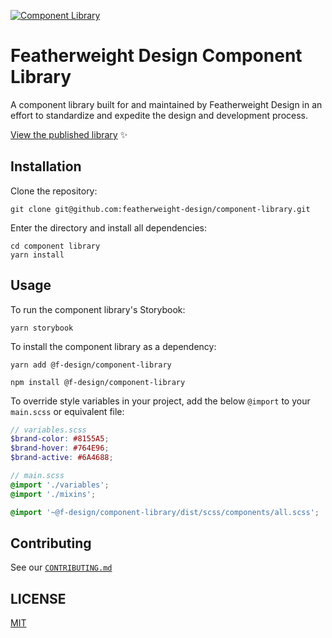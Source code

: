 [![Component Library](https://img.shields.io/endpoint?url=https://dashboard.cypress.io/badge/detailed/8cgbjw&style=flat&logo=cypress)](https://dashboard.cypress.io/projects/8cgbjw/runs)

# Featherweight Design Component Library

A component library built for and maintained by Featherweight Design in an effort to standardize and expedite the design and development process.

[View the published library](https://featherweight-design.github.io/component-library/) ✨

## Installation

Clone the repository:

```terminal
git clone git@github.com:featherweight-design/component-library.git
```

Enter the directory and install all dependencies:

```terminal
cd component library
yarn install
```

## Usage

To run the component library's Storybook:

```terminal
yarn storybook
```

To install the component library as a dependency:

```terminal
yarn add @f-design/component-library

npm install @f-design/component-library
```

To override style variables in your project, add the below `@import` to your `main.scss` or equivalent file:

```scss
// variables.scss
$brand-color: #8155A5;
$brand-hover: #764E96;
$brand-active: #6A4688;

// main.scss
@import './variables';
@import './mixins';

@import '~@f-design/component-library/dist/scss/components/all.scss';
```

## Contributing

See our [`CONTRIBUTING.md`](CONTRIBUTING.md)

## LICENSE

[MIT](https://choosealicense.com/licenses/mit/)
